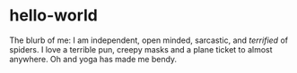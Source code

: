 # hello-world

The blurb of me:
I am independent, open minded, sarcastic, and *terrified* of spiders. I love a terrible pun, creepy masks and a plane ticket to almost anywhere. Oh and yoga has made me bendy.

